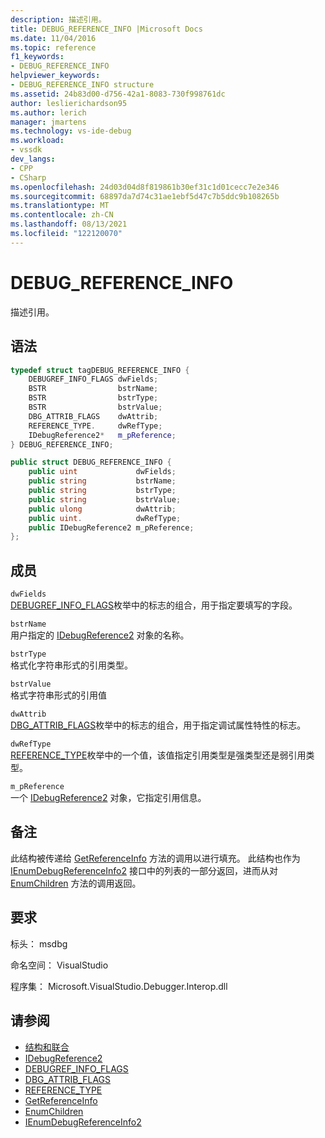 ```yaml
---
description: 描述引用。
title: DEBUG_REFERENCE_INFO |Microsoft Docs
ms.date: 11/04/2016
ms.topic: reference
f1_keywords:
- DEBUG_REFERENCE_INFO
helpviewer_keywords:
- DEBUG_REFERENCE_INFO structure
ms.assetid: 24b83d00-d756-42a1-8083-730f998761dc
author: leslierichardson95
ms.author: lerich
manager: jmartens
ms.technology: vs-ide-debug
ms.workload:
- vssdk
dev_langs:
- CPP
- CSharp
ms.openlocfilehash: 24d03d04d8f819861b30ef31c1d01cecc7e2e346
ms.sourcegitcommit: 68897da7d74c31ae1ebf5d47c7b5ddc9b108265b
ms.translationtype: MT
ms.contentlocale: zh-CN
ms.lasthandoff: 08/13/2021
ms.locfileid: "122120070"
---
```

# <a name="debug_reference_info"></a>DEBUG_REFERENCE_INFO
描述引用。

## <a name="syntax"></a>语法

```cpp
typedef struct tagDEBUG_REFERENCE_INFO {
    DEBUGREF_INFO_FLAGS dwFields;
    BSTR                bstrName;
    BSTR                bstrType;
    BSTR                bstrValue;
    DBG_ATTRIB_FLAGS    dwAttrib;
    REFERENCE_TYPE.     dwRefType;
    IDebugReference2*   m_pReference;
} DEBUG_REFERENCE_INFO;
```

```csharp
public struct DEBUG_REFERENCE_INFO {
    public uint             dwFields;
    public string           bstrName;
    public string           bstrType;
    public string           bstrValue;
    public ulong            dwAttrib;
    public uint.            dwRefType;
    public IDebugReference2 m_pReference;
};
```

## <a name="members"></a>成员
`dwFields`\
[DEBUGREF_INFO_FLAGS](../../../extensibility/debugger/reference/debugref-info-flags.md)枚举中的标志的组合，用于指定要填写的字段。

`bstrName`\
用户指定的 [IDebugReference2](../../../extensibility/debugger/reference/idebugreference2.md) 对象的名称。

`bstrType`\
格式化字符串形式的引用类型。

`bstrValue`\
格式字符串形式的引用值

`dwAttrib`\
[DBG_ATTRIB_FLAGS](../../../extensibility/debugger/reference/dbg-attrib-flags.md)枚举中的标志的组合，用于指定调试属性特性的标志。

`dwRefType`\
[REFERENCE_TYPE](../../../extensibility/debugger/reference/reference-type.md)枚举中的一个值，该值指定引用类型是强类型还是弱引用类型。

`m_pReference`\
一个 [IDebugReference2](../../../extensibility/debugger/reference/idebugreference2.md) 对象，它指定引用信息。

## <a name="remarks"></a>备注
此结构被传递给 [GetReferenceInfo](../../../extensibility/debugger/reference/idebugreference2-getreferenceinfo.md) 方法的调用以进行填充。 此结构也作为 [IEnumDebugReferenceInfo2](../../../extensibility/debugger/reference/ienumdebugreferenceinfo2.md) 接口中的列表的一部分返回，进而从对 [EnumChildren](../../../extensibility/debugger/reference/idebugreference2-enumchildren.md) 方法的调用返回。

## <a name="requirements"></a>要求
标头： msdbg

命名空间： VisualStudio

程序集： Microsoft.VisualStudio.Debugger.Interop.dll

## <a name="see-also"></a>请参阅
- [结构和联合](../../../extensibility/debugger/reference/structures-and-unions.md)
- [IDebugReference2](../../../extensibility/debugger/reference/idebugreference2.md)
- [DEBUGREF_INFO_FLAGS](../../../extensibility/debugger/reference/debugref-info-flags.md)
- [DBG_ATTRIB_FLAGS](../../../extensibility/debugger/reference/dbg-attrib-flags.md)
- [REFERENCE_TYPE](../../../extensibility/debugger/reference/reference-type.md)
- [GetReferenceInfo](../../../extensibility/debugger/reference/idebugreference2-getreferenceinfo.md)
- [EnumChildren](../../../extensibility/debugger/reference/idebugreference2-enumchildren.md)
- [IEnumDebugReferenceInfo2](../../../extensibility/debugger/reference/ienumdebugreferenceinfo2.md)
